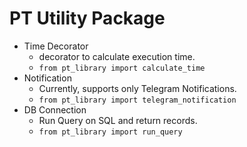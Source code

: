 # PT Utility Package

- Time Decorator
  - decorator to calculate execution time.
  - `from pt_library import calculate_time`
- Notification
  - Currently, supports only Telegram Notifications.
  - `from pt_library import telegram_notification`
- DB Connection
  - Run Query on SQL and return records.
  - `from pt_library import run_query`